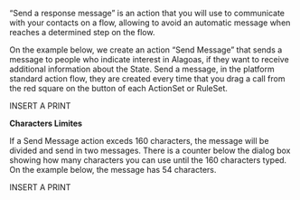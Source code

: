 “Send a response message” is an action that you will use to communicate with your contacts on a flow, allowing to avoid an automatic message when reaches a determined step on the flow.

On the example below, we create an action “Send Message” that sends a message to people who indicate interest in Alagoas, if they want to receive additional information about the State. Send a message, in the platform standard action flow, they are created every time that you drag a call from the red square on the button of each ActionSet or RuleSet.

INSERT A PRINT

**Characters Limites** 

If a Send Message action exceds 160 characters, the message will be divided and send in two messages. There is a counter below the dialog box showing how many characters you can use until the 160 characters typed. On the example below, the message has 54 characters.

INSERT A PRINT
